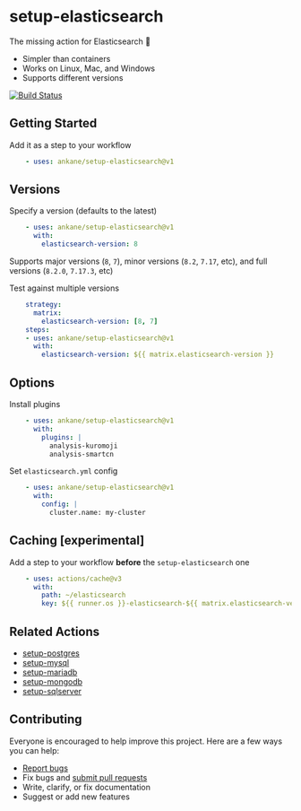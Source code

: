 # setup-elasticsearch

The missing action for Elasticsearch :tada:

- Simpler than containers
- Works on Linux, Mac, and Windows
- Supports different versions

[![Build Status](https://github.com/ankane/setup-elasticsearch/workflows/build/badge.svg?branch=v1)](https://github.com/ankane/setup-elasticsearch/actions)

## Getting Started

Add it as a step to your workflow

```yml
    - uses: ankane/setup-elasticsearch@v1
```

## Versions

Specify a version (defaults to the latest)

```yml
    - uses: ankane/setup-elasticsearch@v1
      with:
        elasticsearch-version: 8
```

Supports major versions (`8`, `7`), minor versions (`8.2`, `7.17`, etc), and full versions (`8.2.0`, `7.17.3`, etc)

Test against multiple versions

```yml
    strategy:
      matrix:
        elasticsearch-version: [8, 7]
    steps:
    - uses: ankane/setup-elasticsearch@v1
      with:
        elasticsearch-version: ${{ matrix.elasticsearch-version }}
```

## Options

Install plugins

```yml
    - uses: ankane/setup-elasticsearch@v1
      with:
        plugins: |
          analysis-kuromoji
          analysis-smartcn
```

Set `elasticsearch.yml` config

```yml
    - uses: ankane/setup-elasticsearch@v1
      with:
        config: |
          cluster.name: my-cluster
```

## Caching [experimental]

Add a step to your workflow **before** the `setup-elasticsearch` one

```yml
    - uses: actions/cache@v3
      with:
        path: ~/elasticsearch
        key: ${{ runner.os }}-elasticsearch-${{ matrix.elasticsearch-version }}
```

## Related Actions

- [setup-postgres](https://github.com/ankane/setup-postgres)
- [setup-mysql](https://github.com/ankane/setup-mysql)
- [setup-mariadb](https://github.com/ankane/setup-mariadb)
- [setup-mongodb](https://github.com/ankane/setup-mongodb)
- [setup-sqlserver](https://github.com/ankane/setup-sqlserver)

## Contributing

Everyone is encouraged to help improve this project. Here are a few ways you can help:

- [Report bugs](https://github.com/ankane/setup-elasticsearch/issues)
- Fix bugs and [submit pull requests](https://github.com/ankane/setup-elasticsearch/pulls)
- Write, clarify, or fix documentation
- Suggest or add new features
